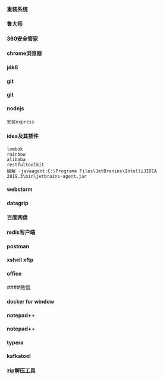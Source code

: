 #### 重装系统

#### 鲁大师

#### 360安全管家

#### chrome浏览器

#### jdk8

#### git

#### git

#### nodejs
    安装express
    
#### idea及其插件
    lombok
    rainbow
    alibaba
    restfultoolkit
    破解 -javaagent:C:\Programe Files\JetBranins\IntelliJIDEA 2019.3\bin\jetbrains-agent.jar
    
#### webstorm

#### datagrip

#### 百度网盘

#### redis客户端

#### postman

#### xshell xftp

#### office

####微信

#### docker for window

#### notepad++

#### notepad++

#### typera

#### kafkatool

#### zip解压工具
